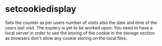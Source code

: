 # setcookiedisplay
Sets the counter as per users number of visits also the date and time of the users last visit. The expiery is yet to be worked upon. You need to have a local server in order to see the storing of the cookie in the storage section as browsers don't allow any cookie storing on the local files.
